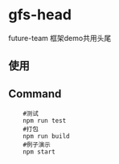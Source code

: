 # gfs-head

future-team 框架demo共用头尾

## 使用


## Command

```
	#测试	
	npm run test	
	#打包	
	npm run build	
	#例子演示	
	npm start
```



